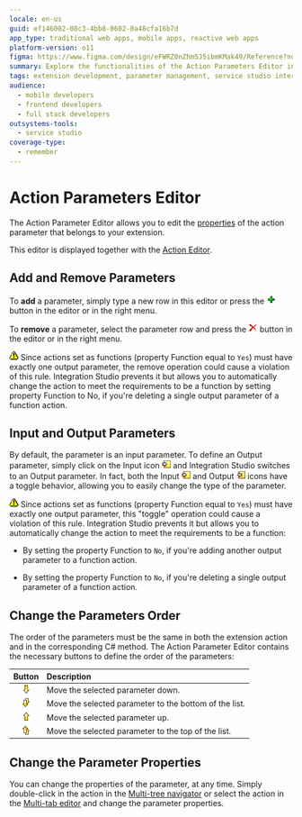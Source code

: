 ```yaml
---
locale: en-us
guid: ef146002-08c3-4bb8-8602-0a48cfa16b7d
app_type: traditional web apps, mobile apps, reactive web apps
platform-version: o11
figma: https://www.figma.com/design/eFWRZ0nZhm5J5ibmKMak49/Reference?node-id=3043-316&t=EDoWHHiECWnNFXux-1
summary: Explore the functionalities of the Action Parameters Editor in OutSystems 11 (O11), which facilitates the management of action parameters in extensions.
tags: extension development, parameter management, service studio interface, ide features, outsystems extensions
audience:
  - mobile developers
  - frontend developers
  - full stack developers
outsystems-tools:
  - service studio
coverage-type:
  - remember
---
```


# Action Parameters Editor

The Action Parameter Editor allows you to edit the [properties](<../element-property/action-parameter.md>) of the action parameter that belongs to your extension.

This editor is displayed together with the [Action Editor](<action.md>).

## Add and Remove Parameters

To **add** a parameter, simply type a new row in this editor or press the ![Animated button for adding a new parameter in the Action Parameter Editor](images/add-icon.png "Add Parameter Button") button in the editor or in the right menu.

To **remove** a parameter, select the parameter row and press the ![Animated button for deleting a parameter in the Action Parameter Editor](images/delete-icon.png "Delete Parameter Button") button in the editor or in the right menu.

![Warning icon indicating a potential issue when removing or toggling parameters in the Action Parameter Editor](images/warning-icon.png "Warning Icon") Since actions set as functions (property Function equal to `Yes`) must have exactly one output parameter, the remove operation could cause a violation of this rule. Integration Studio prevents it but allows you to automatically change the action to meet the requirements to be a function by setting property Function to No, if you're deleting a single output parameter of a function action.

## Input and Output Parameters

By default, the parameter is an input parameter. To define an Output parameter, simply click on the Input icon ![Toggle icon to switch a parameter to input in the Action Parameter Editor](images/input-icon.png "Input Parameter Icon") and Integration Studio switches to an Output parameter. In fact, both the Input ![Toggle icon to switch a parameter to input in the Action Parameter Editor](images/input-icon.png "Input Parameter Icon") and Output ![Toggle icon to switch a parameter to output in the Action Parameter Editor](images/output-icon.png "Output Parameter Icon") icons have a toggle behavior, allowing you to easily change the type of the parameter.

![Warning icon indicating a potential issue when removing or toggling parameters in the Action Parameter Editor](images/warning-icon.png "Warning Icon") Since actions set as functions (property Function equal to `Yes`) must have exactly one output parameter, this "toggle" operation could cause a violation of this rule. Integration Studio prevents it but allows you to automatically change the action to meet the requirements to be a function:

* By setting the property Function to `No`, if you're adding another output parameter to a function action.

* By setting the property Function to `No`, if you're deleting a single output parameter of a function action.

## Change the Parameters Order

The order of the parameters must be the same in both the extension action and in the corresponding C# method. The Action Parameter Editor contains the necessary buttons to define the order of the parameters:

| Button | Description |
| :-----:|:----------- |
| ![Button to move the selected parameter down one position in the Action Parameter Editor](images/bottom-one-icon.png "Move Parameter Down Button") | Move the selected parameter down. |
| ![Button to move the selected parameter to the bottom of the list in the Action Parameter Editor](images/bottom-all-icon.png "Move Parameter to Bottom Button") | Move the selected parameter to the bottom of the list. |
| ![Button to move the selected parameter up one position in the Action Parameter Editor](images/top-one-icon.png "Move Parameter Up Button") | Move the selected parameter up. |
| ![Button to move the selected parameter to the top of the list in the Action Parameter Editor](images/top-all-icon.png "Move Parameter to Top Button") | Move the selected parameter to the top of the list. |

## Change the Parameter Properties

You can change the properties of the parameter, at any time. Simply double-click in the action in the [Multi-tree navigator](<../workspace.md>) or select the action in the [Multi-tab editor](<../workspace.md>) and change the parameter properties.
